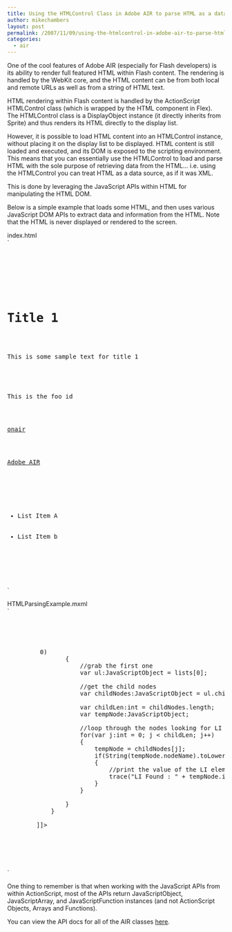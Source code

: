 ```yaml
---
title: Using the HTMLControl Class in Adobe AIR to parse HTML as a data source
author: mikechambers
layout: post
permalink: /2007/11/09/using-the-htmlcontrol-in-adobe-air-to-parse-html-as-a-data-source/
categories:
  - air
---
```



One of the cool features of Adobe AIR (especially for Flash developers) is its ability to render full featured HTML within Flash content. The rendering is handled by the WebKit core, and the HTML content can be from both local and remote URLs as well as from a string of HTML text. 

HTML rendering within Flash content is handled by the ActionScript HTMLControl class (which is wrapped by the HTML component in Flex). The HTMLControl class is a DisplayObject instance (it directly inherits from Sprite) and thus renders its HTML directly to the display list.

However, it is possible to load HTML content into an HTMLControl instance, without placing it on the display list to be displayed. HTML content is still loaded and executed, and its DOM is exposed to the scripting environment. This means that you can essentially use the HTMLControl to load and parse HTML with the sole purpose of retrieving data from the HTML&#8230; i.e. using the HTMLControl you can treat HTML as a data source, as if it was XML.  
<!--more-->

  
This is done by leveraging the JavaScript APIs within HTML for manipulating the HTML DOM. 

Below is a simple example that loads some HTML, and then uses various JavaScript DOM APIs to extract data and information from the HTML. Note that the HTML is never displayed or rendered to the screen.

index.html  
`
<pre><html>
<head>
	<title>Example HTML Page</title>
</head>
<body>
	<h1>Title 1</h1>
	<p>This is some sample text for title 1</p>

	<p id="foo">This is the foo id</p>
	<p><a href="http://onair.adobe.com">onair</a></p>
	<p><a href="http://www.adobe.com/go/air">Adobe AIR</a></p>

	<ul>
		<li>List Item A</li>
		<li>List Item b</li>
	</ul>

</body>
</pre>
<p>`

HTMLParsingExample.mxml  
`
<pre><?xml version="1.0" encoding="utf-8"?>
<mx:WindowedApplication xmlns:mx="http://www.adobe.com/2006/mxml" 
	
	layout="absolute">

	<mx:Script>
		<![CDATA[
			private var html:HTMLControl;
			private function onLoadAndParseClick():void
			{
				html = new HTMLControl();
				html.addEventListener(Event.COMPLETE, onHTMLLoadComplete);
				html.load(new URLRequest("app-resource:/index.html"));	
			}
			
			private function onHTMLLoadComplete(e:Event):void
			{
				//get a reference to the top level html document
				var document:JavaScriptObject = html.window.document;
			
				/********** find number of links in html page ************/
			
				//grab all of the links in the document
				var a:JavaScriptObject = document.links;
				
				//get the length
				var len:int = a.length;
				
				trace(len + " links in html page.");
				
				/*********** Find element by ID and get its value ***********/
				var foo:JavaScriptObject = document.getElementById("foo");
				trace(foo.innerText);
			
				/*********** Use the document DOM parsing API to parse out LI items **********/
			
				//get all of the UL items
				var lists:JavaScriptObject = document.getElementsByTagName("ul");
				
				//make sure we found some
				if(lists.length > 0)
				{
					//grab the first one
					var ul:JavaScriptObject = lists[0];
					
					//get the child nodes
					var childNodes:JavaScriptObject = ul.childNodes;
					
					var childLen:int = childNodes.length;
					var tempNode:JavaScriptObject;
					
					//loop through the nodes looking for LI elements
					for(var j:int = 0; j < childLen; j++)
					{
						tempNode = childNodes[j];
						if(String(tempNode.nodeName).toLowerCase() == "li")
						{
							//print the value of the LI element
							trace("LI Found : " + tempNode.innerHTML);
						}
					}						
					
				}	
			}
			
		]]>
	</mx:Script>
	
	<mx:Button label="Load and Parse" right="10" bottom="10" click="onLoadAndParseClick()"/>
	
</mx:WindowedApplication>
</pre>
<p>`

One thing to remember is that when working with the JavaScript APIs from within ActionScript, most of the APIs return JavaScriptObject, JavaScriptArray, and JavaScriptFunction instances (and not ActionScript Objects, Arrays and Functions).

You can view the API docs for all of the AIR classes [here][1].

 [1]: http://livedocs.adobe.com/labs/flex3/langref/index.html